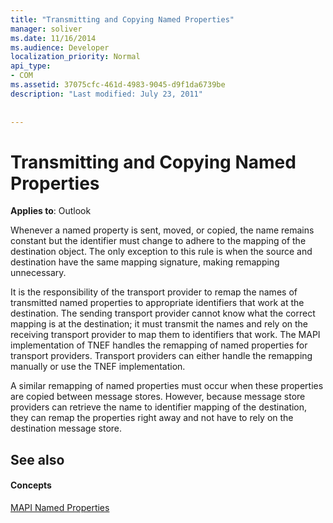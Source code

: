 ```yaml
---
title: "Transmitting and Copying Named Properties"
manager: soliver
ms.date: 11/16/2014
ms.audience: Developer
localization_priority: Normal
api_type:
- COM
ms.assetid: 37075cfc-461d-4983-9045-d9f1da6739be
description: "Last modified: July 23, 2011"
 
 
---
```


# Transmitting and Copying Named Properties

  
  
**Applies to**: Outlook 
  
Whenever a named property is sent, moved, or copied, the name remains constant but the identifier must change to adhere to the mapping of the destination object. The only exception to this rule is when the source and destination have the same mapping signature, making remapping unnecessary.
  
It is the responsibility of the transport provider to remap the names of transmitted named properties to appropriate identifiers that work at the destination. The sending transport provider cannot know what the correct mapping is at the destination; it must transmit the names and rely on the receiving transport provider to map them to identifiers that work. The MAPI implementation of TNEF handles the remapping of named properties for transport providers. Transport providers can either handle the remapping manually or use the TNEF implementation. 
  
A similar remapping of named properties must occur when these properties are copied between message stores. However, because message store providers can retrieve the name to identifier mapping of the destination, they can remap the properties right away and not have to rely on the destination message store. 
  
## See also

#### Concepts

[MAPI Named Properties](mapi-named-properties.md)

